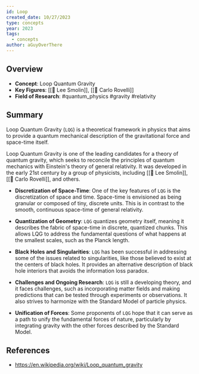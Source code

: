 ```yaml
---
id: Loop
created_date: 10/27/2023
type: concepts
year: 2023
tags:
  - concepts
author: aGuyOverThere
---
```


## Overview

- **Concept**: Loop Quantum Gravity
- **Key Figures**: [[👤 Lee Smolin]], [[👤 Carlo Rovelli]]
- **Field of Research**: #quantum_physics #gravity #relativity
## Summary

Loop Quantum Gravity (`LQG`) is a theoretical framework in physics that aims to provide a quantum mechanical description of the gravitational force and space-time itself.

Loop Quantum Gravity is one of the leading candidates for a theory of quantum gravity, which seeks to reconcile the principles of quantum mechanics with Einstein's theory of general relativity. It was developed in the early 21st century by a group of physicists, including [[👤 Lee Smolin]], [[👤 Carlo Rovelli]], and others.

- **Discretization of Space-Time**: One of the key features of `LQG` is the discretization of space and time. Space-time is envisioned as being granular or composed of tiny, discrete units. This is in contrast to the smooth, continuous space-time of general relativity.

- **Quantization of Geometry**: `LQG` quantizes geometry itself, meaning it describes the fabric of space-time in discrete, quantized chunks. This allows LQG to address the fundamental questions of what happens at the smallest scales, such as the Planck length.

- **Black Holes and Singularities**: `LQG` has been successful in addressing some of the issues related to singularities, like those believed to exist at the centers of black holes. It provides an alternative description of black hole interiors that avoids the information loss paradox.

- **Challenges and Ongoing Research**: `LQG` is still a developing theory, and it faces challenges, such as incorporating matter fields and making predictions that can be tested through experiments or observations. It also strives to harmonize with the Standard Model of particle physics.

- **Unification of Forces**: Some proponents of `LQG` hope that it can serve as a path to unify the fundamental forces of nature, particularly by integrating gravity with the other forces described by the Standard Model.

## References

- https://en.wikipedia.org/wiki/Loop_quantum_gravity

